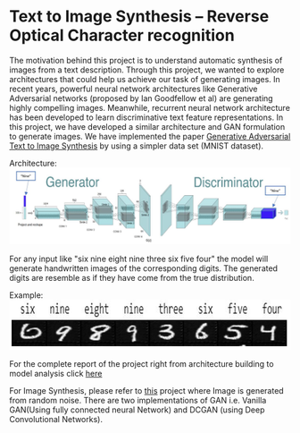 # Text to Image Synthesis – Reverse Optical Character recognition

The motivation behind this project is to understand automatic synthesis of images from a text description. Through this
project, we wanted to explore architectures that could help us achieve our task of generating images. In recent years,
powerful neural network architectures like Generative Adversarial networks (proposed by Ian Goodfellow et al) are
generating highly compelling images. Meanwhile, recurrent neural network architecture has been developed to learn
discriminative text feature representations. In this project, we have developed a similar architecture and GAN
formulation to generate images. We have implemented the paper [Generative Adversarial Text to Image Synthesis](http://proceedings.mlr.press/v48/reed16.pdf) by using a simpler data set (MNIST dataset).


Architecture:
![](images/Text-To-Image.JPG)

For any input like "six nine eight nine three six five four" the model will generate handwritten images of the corresponding digits. The generated digits are resemble as if they have come from the true distribution.

Example:
![](images/example.png)

For the complete report of the project right from architecture building to model analysis click [here](Text%20to%20Image%20Synthesis%20using%20GAN%20Final%20Report.pdf)

For Image Synthesis, please refer to [this](https://github.com/anant10/GAN-Image2Image) project where Image is generated from random noise. There are two implementations of GAN i.e. Vanilla GAN(Using fully connected neural Network) and DCGAN (using Deep Convolutional Networks).